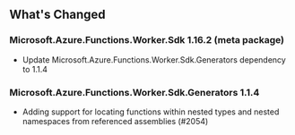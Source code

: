 ## What's Changed

<!-- Please add your release notes in the following format:
- My change description (#PR/#issue)
-->

### Microsoft.Azure.Functions.Worker.Sdk 1.16.2 (meta package)

- Update Microsoft.Azure.Functions.Worker.Sdk.Generators dependency to 1.1.4

### Microsoft.Azure.Functions.Worker.Sdk.Generators 1.1.4

- Adding support for locating functions within nested types and nested namespaces from referenced assemblies (#2054)
